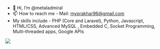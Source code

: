 - 👋 Hi, I’m @metaladmiral
- 📫 How to reach me - Mail: myprakhar96@gmail.com
- My skills include - PHP (Core and Laravel), Python, Javascript, HTML/CSS, Advanced MySQL , Embedded C, Socket Programming, Multi-threaded apps, Google APIs

[![](https://visitcount.itsvg.in/api?id=metaladmiral&label=Profile%20Views&icon=1&pretty=true)](https://visitcount.itsvg.in)

<!---
metaladmiral/metaladmiral is a ✨ special ✨ repository because its `README.md` (this file) appears on your GitHub profile.
You can click the Preview link to take a look at your changes.
--->
